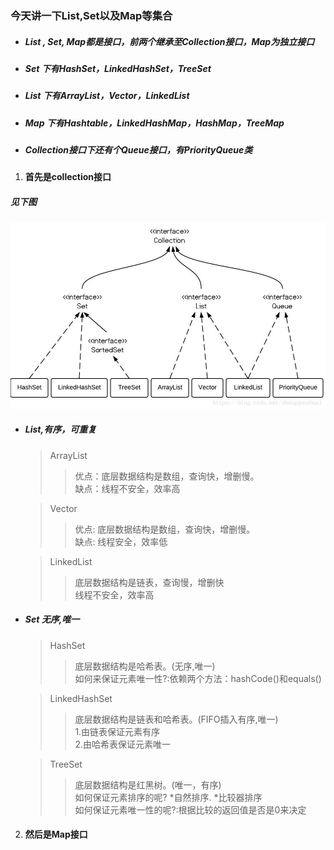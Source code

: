 ### 今天讲一下List,Set以及Map等集合
* ##### List , Set, Map都是接口，前两个继承至Collection接口，Map为独立接口
* ##### Set 下有HashSet，LinkedHashSet，TreeSet
* ##### List 下有ArrayList，Vector，LinkedList
* ##### Map 下有Hashtable，LinkedHashMap，HashMap，TreeMap
* ##### Collection接口下还有个Queue接口，有PriorityQueue类
1. #### 首先是collection接口
 ##### 见下图
![](https://github.com/Beancc/Main/blob/master/img/java/%E9%9B%86%E5%90%88%E6%8E%A5%E5%8F%A31.jpg)

* ##### List,有序，可重复 
  > ArrayList  
    >> 优点：底层数据结构是数组，查询快，增删慢。  
    >> 缺点：线程不安全，效率高 
    
  > Vector  
    >> 优点: 底层数据结构是数组，查询快，增删慢。  
    >> 缺点: 线程安全，效率低  
    
  > LinkedList  
    >> 底层数据结构是链表，查询慢，增删快  
    >> 线程不安全，效率高  

* ##### Set 无序,唯一  
  > HashSet  
  >> 底层数据结构是哈希表。(无序,唯一)  
  >> 如何来保证元素唯一性?:依赖两个方法：hashCode()和equals()

  > LinkedHashSet  
  >> 底层数据结构是链表和哈希表。(FIFO插入有序,唯一)  
  >> 1.由链表保证元素有序  
  >> 2.由哈希表保证元素唯一

  > TreeSet  
  >> 底层数据结构是红黑树。(唯一，有序)  
  >> 如何保证元素排序的呢? *自然排序. *比较器排序  
  >> 如何保证元素唯一性的呢?:根据比较的返回值是否是0来决定




2. #### 然后是Map接口

